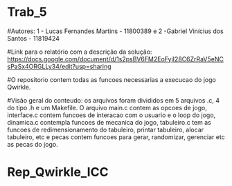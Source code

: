 # Trab_5

#Autores: 1 - Lucas Fernandes Martins - 11800389 e 2 -Gabriel Vinícius dos Santos - 11819424

#Link para o relatório com a descrição da solução: https://docs.google.com/document/d/1s2psBV6FM2EoFyjI28C6ZrRaV5eNCsPaSx4ORGLLy34/edit?usp=sharing

#O repositorio contem todas as funcoes necessarias a execucao do jogo Qwirkle.

#Visão geral do conteudo: os arquivos foram divididos em 5 arquivos .c, 4 do tipo .h e um Makefile. O arquivo main.c contem as opcoes de jogo, interface.c contem funcoes de interacao com o usuario e o loop do jogo, dinamica.c contempla funcoes de mecanica do jogo, tabuleiro.c tem as funcoes de redimensionamento do tabuleiro, printar tabuleiro, alocar tabuleiro, etc e pecas contem funcoes para gerar, randomizar, gerenciar etc as pecas do jogo.

# Rep_Qwirkle_ICC
